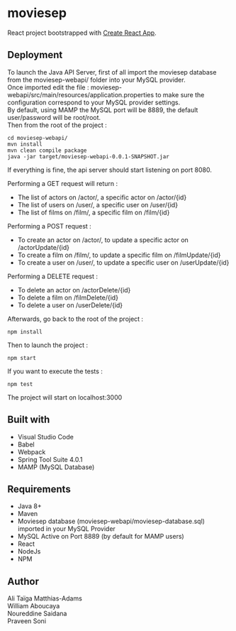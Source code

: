 # moviesep

React project bootstrapped with [Create React App](https://github.com/facebook/create-react-app).

## Deployment

To launch the Java API Server, first of all import the moviesep database from the moviesep-webapi/ folder into your MySQL provider.  
Once imported edit the file : moviesep-webapi/src/main/resources/application.properties to make sure the configuration correspond to your MySQL provider settings.  
By default, using MAMP the MySQL port will be 8889, the default user/password will be root/root.  
Then from the root of the project :  
```
cd moviesep-webapi/  
mvn install  
mvn clean compile package  
java -jar target/moviesep-webapi-0.0.1-SNAPSHOT.jar  
```
If everything is fine, the api server should start listening on port 8080.  

Performing a GET request will return :  
* The list of actors on /actor/, a specific actor on /actor/{id}  
* The list of users on /user/, a specific user on /user/{id}  
* The list of films on /film/, a specific film on /film/{id}  

Performing a POST request :
* To create an actor on /actor/, to update a specific actor on /actorUpdate/{id}  
* To create a film on /film/, to update a specific film on /filmUpdate/{id}  
* To create a user on /user/, to update a specific user on /userUpdate/{id}  

Performing a DELETE request :  
* To delete an actor on /actorDelete/{id}  
* To delete a film on /filmDelete/{id}  
* To delete a user on /userDelete/{id}

Afterwards, go back to the root of the project :
```
npm install
```
Then to launch the project : 
```
npm start
```
If you want to execute the tests : 
```
npm test
```
The project will start on localhost:3000

## Built with

* Visual Studio Code  
* Babel  
* Webpack  
* Spring Tool Suite 4.0.1
* MAMP (MySQL Database)

## Requirements

* Java 8+
* Maven
* Moviesep database (moviesep-webapi/moviesep-database.sql) imported in your MySQL Provider
* MySQL Active on Port 8889 (by default for MAMP users)
* React  
* NodeJs  
* NPM  

## Author

Ali Taïga Matthias-Adams  
William Aboucaya  
Noureddine Saidana  
Praveen Soni
